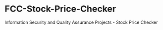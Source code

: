 # FCC-Stock-Price-Checker
Information Security and Quality Assurance Projects - Stock Price Checker
